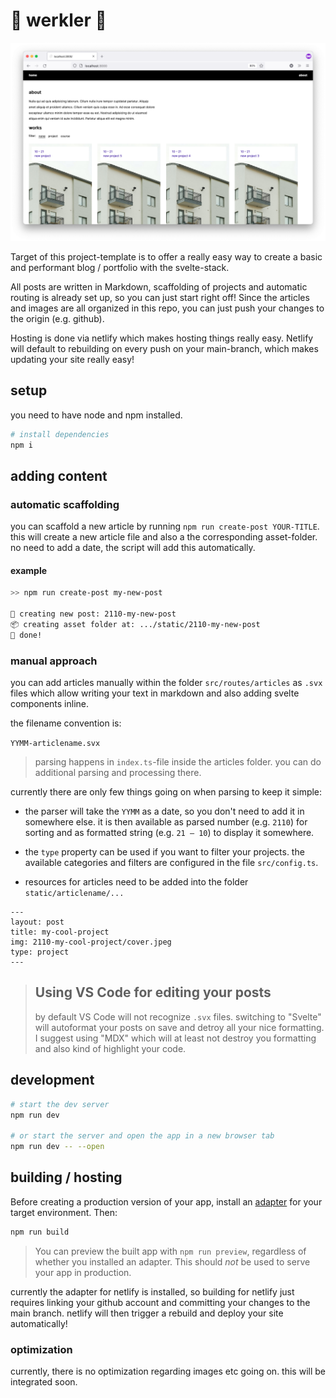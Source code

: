 # 👷 werkler 👷

![cover image](github/cover.png)

Target of this project-template is to offer a really easy way to create a basic and performant blog / portfolio with the svelte-stack.

All posts are written in Markdown, scaffolding of projects and automatic routing is already set up, so you can just start right off!
Since the articles and images are all organized in this repo, you can just push your changes to the origin (e.g. github).

Hosting is done via netlify which makes hosting things really easy. Netlify will default to rebuilding on every push on your main-branch, which makes updating your site really easy!

## setup

you need to have node and npm installed.

```bash
# install dependencies
npm i
```

## adding content

### automatic scaffolding

you can scaffold a new article by running `npm run create-post YOUR-TITLE`.
this will create a new article file and also a the corresponding asset-folder.
no need to add a date, the script will add this automatically.

#### example

```bash
>> npm run create-post my-new-post

🐥 creating new post: 2110-my-new-post
📦 creating asset folder at: .../static/2110-my-new-post
🥳 done!
```

### manual approach

you can add articles manually within the folder `src/routes/articles` as `.svx` files which allow writing your text in markdown and also adding svelte components inline.

the filename convention is:

`YYMM-articlename.svx`

> parsing happens in `index.ts`-file inside the articles folder. you can do additional parsing and processing there.

currently there are only few things going on when parsing to keep it simple:

- the parser will take the `YYMM` as a date, so you don't need to add it in somewhere else. it is then available as parsed number (e.g. `2110`) for sorting and as formatted string (e.g. `21 – 10`) to display it somewhere.

- the `type` property can be used if you want to filter your projects. the available categories and filters are configured in the file `src/config.ts`.

- resources for articles need to be added into the folder `static/articlename/...`

```
---
layout: post
title: my-cool-project
img: 2110-my-cool-project/cover.jpeg
type: project
---
```

> ## Using VS Code for editing your posts
>
> by default VS Code will not recognize `.svx` files. switching to "Svelte" will autoformat your posts on save and detroy all your nice formatting. I suggest using "MDX" which will at least not destroy you formatting and also kind of highlight your code.

## development

```bash
# start the dev server
npm run dev

# or start the server and open the app in a new browser tab
npm run dev -- --open
```

## building / hosting

Before creating a production version of your app, install an [adapter](https://kit.svelte.dev/docs#adapters) for your target environment. Then:

```bash
npm run build
```

> You can preview the built app with `npm run preview`, regardless of whether you installed an adapter. This should _not_ be used to serve your app in production.

currently the adapter for netlify is installed, so building for netlify just requires linking your github account and committing your changes to the main branch. netlify will then trigger a rebuild and deploy your site automatically!

### optimization

currently, there is no optimization regarding images etc going on. this will be integrated soon.
